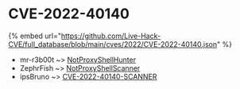 # CVE-2022-40140
{% embed url="https://github.com/Live-Hack-CVE/full_database/blob/main/cves/2022/CVE-2022-40140.json" %}

* mr-r3b00t ~> [NotProxyShellHunter](https://www.alice-snow.ru/2022/database/cve-2022-40140/notproxyshellhunter-mr-r3b00t)
* ZephrFish ~> [NotProxyShellScanner](https://www.alice-snow.ru/2022/database/cve-2022-40140/notproxyshellscanner-zephrfish)
* ipsBruno ~> [CVE-2022-40140-SCANNER](https://www.alice-snow.ru/2022/database/cve-2022-40140/cve-2022-40140-scanner-ipsbruno)
